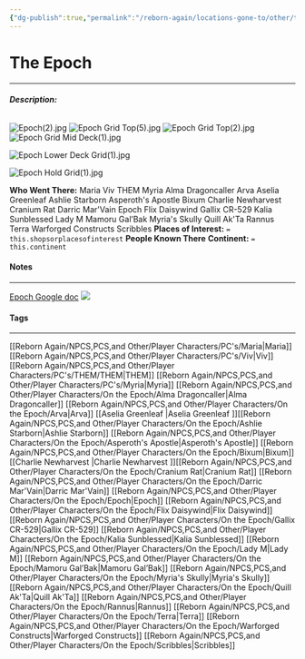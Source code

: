 ```yaml
---
{"dg-publish":true,"permalink":"/reborn-again/locations-gone-to/other/the-epoch/"}
---
```


# The Epoch
---
###### **Description:**
![Epoch(2).jpg](/img/user/Reborn%20Again/Misc%20Files/Image%20Attachments/Maps/Epoch(2).jpg)
![Epoch Grid Top(5).jpg](/img/user/Reborn%20Again/Misc%20Files/Image%20Attachments/Maps/Epoch%20Grid%20Top(5).jpg)
![Epoch Grid Top(2).jpg](/img/user/Reborn%20Again/Misc%20Files/Image%20Attachments/Maps/Epoch%20Grid%20Top(2).jpg)
![Epoch Grid Mid Deck(1).jpg](/img/user/Reborn%20Again/Misc%20Files/Image%20Attachments/Maps/Epoch%20Grid%20Mid%20Deck(1).jpg)

![Epoch Lower Deck Grid(1).jpg](/img/user/Reborn%20Again/Misc%20Files/Image%20Attachments/Maps/Epoch%20Lower%20Deck%20Grid(1).jpg)


![Epoch Hold Grid(1).jpg](/img/user/Reborn%20Again/Misc%20Files/Image%20Attachments/Maps/Epoch%20Hold%20Grid(1).jpg)






**Who Went There:** Maria Viv THEM Myria  Alma Dragoncaller Arva Aselia Greenleaf Ashlie Starborn Asperoth's Apostle Bixum Charlie Newharvest Cranium Rat Darric Mar'Vain Epoch Flix Daisywind Gallix CR-529 Kalia Sunblessed Lady M Mamoru Gal’Bak Myria's Skully Quill Ak'Ta Rannus Terra Warforged Constructs Scribbles
**Places of Interest:** `= this.shopsorplacesofinterest`
**People Known There** 
**Continent:** `= this.continent`

#### Notes
---
[Epoch Google doc](https://docs.google.com/document/d/1i0Y9G1sUDlnfP01iJgblw3ZYaacge574YtKaL058YqY/edit?usp=drive_link)
![](https://docs.google.com/document/d/1i0Y9G1sUDlnfP01iJgblw3ZYaacge574YtKaL058YqY/edit?usp=drive_link)
#### Tags 
---
[[Reborn Again/NPCS,PCS,and Other/Player Characters/PC's/Maria\|Maria]] [[Reborn Again/NPCS,PCS,and Other/Player Characters/PC's/Viv\|Viv]] [[Reborn Again/NPCS,PCS,and Other/Player Characters/PC's/THEM/THEM\|THEM]] [[Reborn Again/NPCS,PCS,and Other/Player Characters/PC's/Myria\|Myria]]  [[Reborn Again/NPCS,PCS,and Other/Player Characters/On the Epoch/Alma Dragoncaller\|Alma Dragoncaller]] [[Reborn Again/NPCS,PCS,and Other/Player Characters/On the Epoch/Arva\|Arva]] [[Aselia Greenleaf \|Aselia Greenleaf ]][[Reborn Again/NPCS,PCS,and Other/Player Characters/On the Epoch/Ashlie Starborn\|Ashlie Starborn]] [[Reborn Again/NPCS,PCS,and Other/Player Characters/On the Epoch/Asperoth's Apostle\|Asperoth's Apostle]] [[Reborn Again/NPCS,PCS,and Other/Player Characters/On the Epoch/Bixum\|Bixum]] [[Charlie Newharvest \|Charlie Newharvest ]][[Reborn Again/NPCS,PCS,and Other/Player Characters/On the Epoch/Cranium Rat\|Cranium Rat]] [[Reborn Again/NPCS,PCS,and Other/Player Characters/On the Epoch/Darric Mar'Vain\|Darric Mar'Vain]] [[Reborn Again/NPCS,PCS,and Other/Player Characters/On the Epoch/Epoch\|Epoch]] [[Reborn Again/NPCS,PCS,and Other/Player Characters/On the Epoch/Flix Daisywind\|Flix Daisywind]] [[Reborn Again/NPCS,PCS,and Other/Player Characters/On the Epoch/Gallix CR-529\|Gallix CR-529]] [[Reborn Again/NPCS,PCS,and Other/Player Characters/On the Epoch/Kalia Sunblessed\|Kalia Sunblessed]] [[Reborn Again/NPCS,PCS,and Other/Player Characters/On the Epoch/Lady M\|Lady M]] [[Reborn Again/NPCS,PCS,and Other/Player Characters/On the Epoch/Mamoru Gal’Bak\|Mamoru Gal’Bak]] [[Reborn Again/NPCS,PCS,and Other/Player Characters/On the Epoch/Myria's Skully\|Myria's Skully]] [[Reborn Again/NPCS,PCS,and Other/Player Characters/On the Epoch/Quill Ak'Ta\|Quill Ak'Ta]] [[Reborn Again/NPCS,PCS,and Other/Player Characters/On the Epoch/Rannus\|Rannus]] [[Reborn Again/NPCS,PCS,and Other/Player Characters/On the Epoch/Terra\|Terra]] [[Reborn Again/NPCS,PCS,and Other/Player Characters/On the Epoch/Warforged Constructs\|Warforged Constructs]] [[Reborn Again/NPCS,PCS,and Other/Player Characters/On the Epoch/Scribbles\|Scribbles]]
